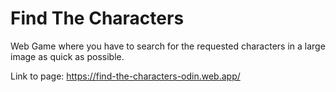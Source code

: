 # Find The Characters

Web Game where you have to search for the requested characters in a large image as quick as possible.

Link to page: 
  https://find-the-characters-odin.web.app/
